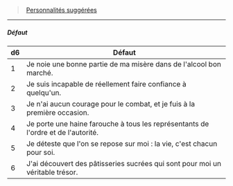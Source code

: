 ﻿---
!PersonalityDefectItem
Id: background_misereux_hd.md#défaut
ParentLink: background_misereux_hd.md#personnalités-suggérées
Name: Défaut
ParentName: Personnalités suggérées
NameLevel: 5
Attributes: {}
---
> [Personnalités suggérées](hd_background_misereux_personnalites_suggerees.md)

---

##### Défaut

|d6|Défaut|
|---|---|
|1|Je noie une bonne partie de ma misère dans de l'alcool bon marché.|
|2|Je suis incapable de réellement faire confiance à quelqu'un.|
|3|Je n'ai aucun courage pour le combat, et je fuis à la première occasion.|
|4|Je porte une haine farouche à tous les représentants de l'ordre et de l'autorité.|
|5|Je déteste que l'on se repose sur moi : la vie, c'est chacun pour soi.|
|6|J'ai découvert des pâtisseries sucrées qui sont pour moi un véritable trésor.|

